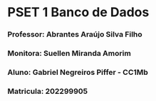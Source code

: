 # PSET 1 Banco de Dados

### Professor: Abrantes Araújo Silva Filho
### Monitora: Suellen Miranda Amorim

### Aluno: Gabriel Negreiros Piffer - CC1Mb
### Matricula: 202299905
